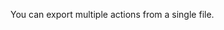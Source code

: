 You can export multiple actions from a single file.

<a textrun="hello-world">
</a>
<a textrun="morning">
</a>
<a textrun="evening">
</a>
